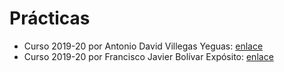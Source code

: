 # Prácticas

- Curso 2019-20 por Antonio David Villegas Yeguas: [enlace](https://github.com/advy99/MC)
- Curso 2019-20 por Francisco Javier Bolívar Expósito: [enlace](https://github.com/dipzza/ETSIIT-MC)
